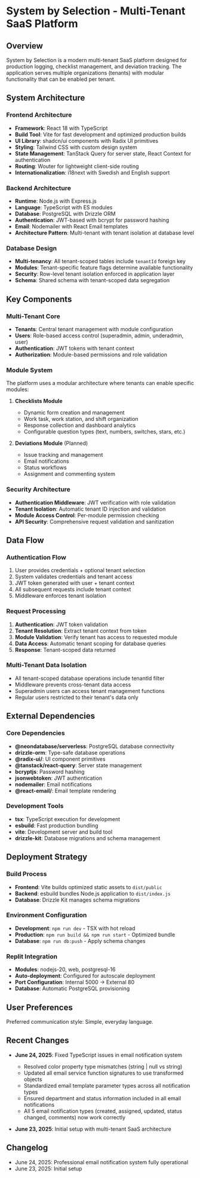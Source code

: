 # System by Selection - Multi-Tenant SaaS Platform

## Overview

System by Selection is a modern multi-tenant SaaS platform designed for production logging, checklist management, and deviation tracking. The application serves multiple organizations (tenants) with modular functionality that can be enabled per tenant.

## System Architecture

### Frontend Architecture
- **Framework**: React 18 with TypeScript
- **Build Tool**: Vite for fast development and optimized production builds
- **UI Library**: shadcn/ui components with Radix UI primitives
- **Styling**: Tailwind CSS with custom design system
- **State Management**: TanStack Query for server state, React Context for authentication
- **Routing**: Wouter for lightweight client-side routing
- **Internationalization**: i18next with Swedish and English support

### Backend Architecture
- **Runtime**: Node.js with Express.js
- **Language**: TypeScript with ES modules
- **Database**: PostgreSQL with Drizzle ORM
- **Authentication**: JWT-based with bcrypt for password hashing
- **Email**: Nodemailer with React Email templates
- **Architecture Pattern**: Multi-tenant with tenant isolation at database level

### Database Design
- **Multi-tenancy**: All tenant-scoped tables include `tenantId` foreign key
- **Modules**: Tenant-specific feature flags determine available functionality
- **Security**: Row-level tenant isolation enforced in application layer
- **Schema**: Shared schema with tenant-scoped data segregation

## Key Components

### Multi-Tenant Core
- **Tenants**: Central tenant management with module configuration
- **Users**: Role-based access control (superadmin, admin, underadmin, user)
- **Authentication**: JWT tokens with tenant context
- **Authorization**: Module-based permissions and role validation

### Module System
The platform uses a modular architecture where tenants can enable specific modules:

1. **Checklists Module**
   - Dynamic form creation and management
   - Work task, work station, and shift organization
   - Response collection and dashboard analytics
   - Configurable question types (text, numbers, switches, stars, etc.)

2. **Deviations Module** (Planned)
   - Issue tracking and management
   - Email notifications
   - Status workflows
   - Assignment and commenting system

### Security Architecture
- **Authentication Middleware**: JWT verification with role validation
- **Tenant Isolation**: Automatic tenant ID injection and validation
- **Module Access Control**: Per-module permission checking
- **API Security**: Comprehensive request validation and sanitization

## Data Flow

### Authentication Flow
1. User provides credentials + optional tenant selection
2. System validates credentials and tenant access
3. JWT token generated with user + tenant context
4. All subsequent requests include tenant context
5. Middleware enforces tenant isolation

### Request Processing
1. **Authentication**: JWT token validation
2. **Tenant Resolution**: Extract tenant context from token
3. **Module Validation**: Verify tenant has access to requested module
4. **Data Access**: Automatic tenant scoping for database queries
5. **Response**: Tenant-scoped data returned

### Multi-Tenant Data Isolation
- All tenant-scoped database operations include tenantId filter
- Middleware prevents cross-tenant data access
- Superadmin users can access tenant management functions
- Regular users restricted to their tenant's data only

## External Dependencies

### Core Dependencies
- **@neondatabase/serverless**: PostgreSQL database connectivity
- **drizzle-orm**: Type-safe database operations
- **@radix-ui/**: UI component primitives
- **@tanstack/react-query**: Server state management
- **bcryptjs**: Password hashing
- **jsonwebtoken**: JWT authentication
- **nodemailer**: Email notifications
- **@react-email/**: Email template rendering

### Development Tools
- **tsx**: TypeScript execution for development
- **esbuild**: Fast production bundling
- **vite**: Development server and build tool
- **drizzle-kit**: Database migrations and schema management

## Deployment Strategy

### Build Process
- **Frontend**: Vite builds optimized static assets to `dist/public`
- **Backend**: esbuild bundles Node.js application to `dist/index.js`
- **Database**: Drizzle Kit manages schema migrations

### Environment Configuration
- **Development**: `npm run dev` - TSX with hot reload
- **Production**: `npm run build && npm run start` - Optimized bundle
- **Database**: `npm run db:push` - Apply schema changes

### Replit Integration
- **Modules**: nodejs-20, web, postgresql-16
- **Auto-deployment**: Configured for autoscale deployment
- **Port Configuration**: Internal 5000 → External 80
- **Database**: Automatic PostgreSQL provisioning

## User Preferences

Preferred communication style: Simple, everyday language.

## Recent Changes

- **June 24, 2025**: Fixed TypeScript issues in email notification system
  - Resolved color property type mismatches (string | null vs string)
  - Updated all email service function signatures to use transformed objects
  - Standardized email template parameter types across all notification types
  - Ensured department and status information included in all email notifications
  - All 5 email notification types (created, assigned, updated, status changed, comments) now work correctly

- **June 23, 2025**: Initial setup with multi-tenant SaaS architecture

## Changelog

- June 24, 2025: Professional email notification system fully operational
- June 23, 2025: Initial setup
